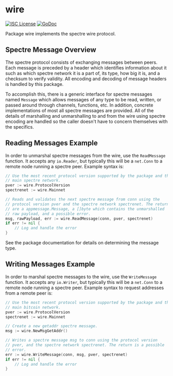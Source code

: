 # wire

[![ISC License](http://img.shields.io/badge/license-ISC-blue.svg)](https://choosealicense.com/licenses/isc/)
[![GoDoc](https://img.shields.io/badge/godoc-reference-blue.svg)](http://godoc.org/github.com/spectre-project/spectred/wire)

Package wire implements the spectre wire protocol.

## Spectre Message Overview

The spectre protocol consists of exchanging messages between peers.
Each message is preceded by a header which identifies information
about it such as which spectre network it is a part of, its type, how
big it is, and a checksum to verify validity. All encoding and
decoding of message headers is handled by this package.

To accomplish this, there is a generic interface for spectre messages
named `Message` which allows messages of any type to be read, written,
or passed around through channels, functions, etc. In addition,
concrete implementations of most all spectre messages are provided.
All of the details of marshalling and unmarshalling to and from the
wire using spectre encoding are handled so the  caller doesn't have
to concern themselves with the specifics.

## Reading Messages Example

In order to unmarshal spectre messages from the wire, use the
`ReadMessage` function. It accepts any `io.Reader`, but typically
this will be a `net.Conn` to a remote node running a spectre peer.
Example syntax is:

```Go
// Use the most recent protocol version supported by the package and the
// main spectre network.
pver := wire.ProtocolVersion
spectrenet := wire.Mainnet

// Reads and validates the next spectre message from conn using the
// protocol version pver and the spectre network spectrenet. The returns
// are a appmessage.Message, a []byte which contains the unmarshalled
// raw payload, and a possible error.
msg, rawPayload, err := wire.ReadMessage(conn, pver, spectrenet)
if err != nil {
	// Log and handle the error
}
```

See the package documentation for details on determining the message
type.

## Writing Messages Example

In order to marshal spectre messages to the wire, use the
`WriteMessage` function. It accepts any `io.Writer`, but typically
this will be a `net.Conn` to a remote node running a spectre peer.
Example syntax to request addresses from a remote peer is:

```Go
// Use the most recent protocol version supported by the package and the
// main bitcoin network.
pver := wire.ProtocolVersion
spectrenet := wire.Mainnet

// Create a new getaddr spectre message.
msg := wire.NewMsgGetAddr()

// Writes a spectre message msg to conn using the protocol version
// pver, and the spectre network spectrenet. The return is a possible
// error.
err := wire.WriteMessage(conn, msg, pver, spectrenet)
if err != nil {
	// Log and handle the error
}
```
